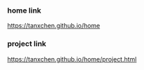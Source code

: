 ### home link
https://tanxchen.github.io/home
### project link
https://tanxchen.github.io/home/project.html
